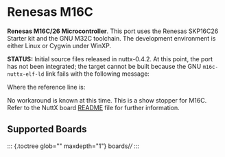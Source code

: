 Renesas M16C
============

**Renesas M16C/26 Microcontroller**. This port uses the Renesas SKP16C26
Starter kit and the GNU M32C toolchain. The development environment is
either Linux or Cygwin under WinXP.

**STATUS:** Initial source files released in nuttx-0.4.2. At this point,
the port has not been integrated; the target cannot be built because the
GNU `m16c-nuttx-elf-ld` link fails with the following message:

Where the reference line is:

No workaround is known at this time. This is a show stopper for M16C.
Refer to the NuttX board
[README](https://github.com/apache/nuttx/blob/master/Documentation/platforms/renesas/m16c/boards/skp16c26/README.txt)
file for further information.

Supported Boards
----------------

::: {.toctree glob="" maxdepth="1"}
boards/*/*
:::
